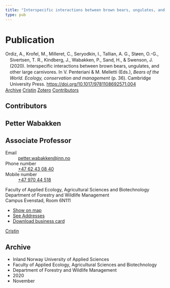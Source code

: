 ```yaml
---
title: "Interspecific interactions between brown bears, ungulates, and other large carnivores"
type: pub
---
```

<h1>Publication</h1>
<article id="csl-bib-container-DEKYVMKU" class="csl-bib-container">
  <div class="csl-bib-body" style="line-height: 1.35; padding-left: 1em; text-indent:-1em;">
  <div class="csl-entry">Ordiz, A., Krofel, M., Milleret, C., Seryodkin, I., Tallian, A. G., St&#xF8;en, O.-G., Sivertsen, T. R., Kindberg, J., Wabakken, P., Sand, H., &amp; Swenson, J. (2020). Interspecific interactions between brown bears, ungulates, and other large carnivores. In V. Penteriani &amp; M. Melletti (Eds.), <i>Bears of the World. Ecology, conservation and management</i> (p. 36). Cambridge University Press. <a href="https://doi.org/10.1017/9781108692571.004">https://doi.org/10.1017/9781108692571.004</a></div>
</div>
  <div class="csl-bib-buttons">
    <a href="#taxonomy-article-DEKYVMKU" class="csl-bib-button">Archive</a>
    <a href="https://app.cristin.no/results/show.jsf?id=1853372" alt="Cristin URL" class="csl-bib-button">Cristin</a>
    <a href="http://zotero.org/groups/5022929/items/DEKYVMKU" alt="Zotero URL" class="csl-bib-button">Zotero</a>
    <a href="#contributors-article-DEKYVMKU" class="csl-bib-button">Contributors</a>
  </div>
  <div id="csl-bib-meta-container-DEKYVMKU"></div>
</article>
<div id="csl-bib-meta-DEKYVMKU" class="csl-bib-meta">
  <article id="contributors-article-DEKYVMKU" class="contributors-article">
    <h1>Contributors</h1>
    <div class="personas">
<div class="vrtx-hinn-person-card">
<div class="photo">
<i class="lar la-user-circle missing-person"></i>
</div>
<div class="info">
<hgroup><h1>Petter Wabakken</h1>
<h2>Associate Professor</h2>
</hgroup><dl>
<dt>Email</dt>
<dd>
<a href="mailto:petter.wabakken@inn.no">petter.wabakken@inn.no</a>
</dd>
<dt>Phone number</dt>
<dd><a href="tel:+4762430840">
+47 62 43 08 40
</a></dd>
<dt>Mobile number</dt>
<dd><a href="tel:+4797044518">
+47 970 44 518
</a></dd>
</dl>
<p>
Faculty of Applied Ecology, Agricultural Sciences and Biotechnology<br>
Department of Forestry and Wildlife Management<br>
Campus Evenstad,
Room 6N111
</p>
<ul class="vrtx-hinn-links">
<li><a href="https://www.google.com/maps?q=61.42516,11.07813">Show on map</a></li>
<li><a href="https://www.inn.no/english/find-an-employee/petter-wabakken.html#vrtx-hinn-addresses">See Addresses</a></li>
<li><a href="https://www.inn.no/english/find-an-employee/petter-wabakken.html?vrtx=vcf">Download business card</a></li>
</ul>
</div>
</div>
<a href="https://app.cristin.no/persons/show.jsf?id=328337" alt="Cristin URL" class="personas-cristin">Cristin</a>
</div>
  </article>
  <article id="taxonomy-article-DEKYVMKU" class="taxonomy-article">
    <h1>Archive</h1>
    <ul>
      <li>Inland Norway University of Applied Sciences</li>
      <li>Faculty of Applied Ecology, Agricultural Sciences and Biotechnology</li>
      <li>Department of Forestry and Wildlife Management</li>
      <li>2020</li>
      <li>November</li>
    </ul>
  </article>
</div>

